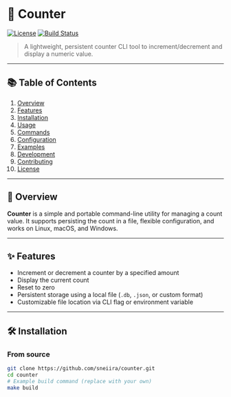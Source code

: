 # 🧮 Counter

[![License](https://img.shields.io/github/license/sneiira/counter)]()
[![Build Status](https://img.shields.io/github/actions/workflow/status/sneiira/counter/ci.yml)]()

> A lightweight, persistent counter CLI tool to increment/decrement and display a numeric value.

---

## 📚 Table of Contents

1. [Overview](#overview)  
2. [Features](#features)  
3. [Installation](#installation)  
4. [Usage](#usage)  
5. [Commands](#commands)  
6. [Configuration](#configuration)  
7. [Examples](#examples)  
8. [Development](#development)  
9. [Contributing](#contributing)  
10. [License](#license)  

---

## 📝 Overview

**Counter** is a simple and portable command-line utility for managing a count value. It supports persisting the count in a file, flexible configuration, and works on Linux, macOS, and Windows.

---

## ✨ Features

- Increment or decrement a counter by a specified amount  
- Display the current count  
- Reset to zero  
- Persistent storage using a local file (`.db`, `.json`, or custom format)  
- Customizable file location via CLI flag or environment variable  

---

## 🛠️ Installation

### From source

```bash
git clone https://github.com/sneiira/counter.git
cd counter
# Example build command (replace with your own)
make build
